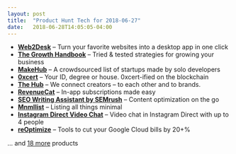 ```yaml
---
layout: post
title:  "Product Hunt Tech for 2018-06-27"
date:   2018-06-28T14:05:05-04:00
---
```


* **[Web2Desk](https://www.producthunt.com/posts/web2desk?utm_campaign=producthunt-api&utm_medium=api&utm_source=Application%3A+Daily+Digest+RSS+%28ID%3A+3202%29)** – Turn your favorite websites into a desktop app in one click
* **[The Growth Handbook](https://www.producthunt.com/posts/the-growth-handbook?utm_campaign=producthunt-api&utm_medium=api&utm_source=Application%3A+Daily+Digest+RSS+%28ID%3A+3202%29)** – Tried & tested strategies for growing your business
* **[MakeHub](https://www.producthunt.com/posts/makehub?utm_campaign=producthunt-api&utm_medium=api&utm_source=Application%3A+Daily+Digest+RSS+%28ID%3A+3202%29)** – A crowdsourced list of startups made by solo developers
* **[0xcert](https://www.producthunt.com/posts/0xcert?utm_campaign=producthunt-api&utm_medium=api&utm_source=Application%3A+Daily+Digest+RSS+%28ID%3A+3202%29)** – Your ID, degree or house. 0xcert-ified on the blockchain
* **[The Hub](https://www.producthunt.com/posts/the-hub-2?utm_campaign=producthunt-api&utm_medium=api&utm_source=Application%3A+Daily+Digest+RSS+%28ID%3A+3202%29)** – We connect creators – to each other and to brands.
* **[RevenueCat](https://www.producthunt.com/posts/revenuecat?utm_campaign=producthunt-api&utm_medium=api&utm_source=Application%3A+Daily+Digest+RSS+%28ID%3A+3202%29)** – In-app subscriptions made easy
* **[SEO Writing Assistant by SEMrush](https://www.producthunt.com/posts/seo-writing-assistant-by-semrush?utm_campaign=producthunt-api&utm_medium=api&utm_source=Application%3A+Daily+Digest+RSS+%28ID%3A+3202%29)** – Content optimization on the go
* **[Mnmllist](https://www.producthunt.com/posts/mnmllist?utm_campaign=producthunt-api&utm_medium=api&utm_source=Application%3A+Daily+Digest+RSS+%28ID%3A+3202%29)** – Listing all things minimal
* **[Instagram Direct Video Chat](https://www.producthunt.com/posts/instagram-direct-video-chat?utm_campaign=producthunt-api&utm_medium=api&utm_source=Application%3A+Daily+Digest+RSS+%28ID%3A+3202%29)** – Video chat in Instagram Direct with up to 4 people
* **[reOptimize](https://www.producthunt.com/posts/reoptimize?utm_campaign=producthunt-api&utm_medium=api&utm_source=Application%3A+Daily+Digest+RSS+%28ID%3A+3202%29)** – Tools to cut your Google Cloud bills by 20+%

… and [18 more](https://www.producthunt.com/tech) products